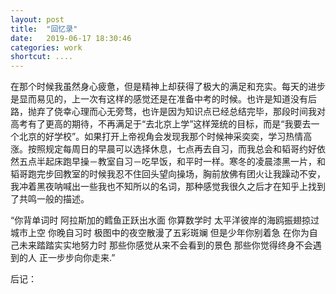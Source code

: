 ```yaml
---
layout: post
title:  "回忆录"
date:   2019-06-17 18:30:46
categories: work
shortcut: ....
---
```


在那个时候我虽然身心疲惫，但是精神上却获得了极大的满足和充实。每天的进步是显而易见的，上一次有这样的感觉还是在准备中考的时候。也许是知道没有后路，抛弃了侥幸心理而心无旁骛，也许是因为知识点已经总结完毕，那段时间我对高考有了更高的期待，不再满足于“去北京上学”这样笼统的目标，而是“我要去一个北京的好学校”。如果打开上帝视角会发现我那个时候神采奕奕，学习热情高涨。按照规定每周日的早晨可以选择休息，七点再去自习，而我总会和韬哥约好依然五点半起床跑早操－教室自习－吃早饭，和平时一样。寒冬的凌晨漆黑一片，和韬哥跑完步回教室的时候我忍不住回头望向操场，胸前放佛有团火让我躁动不安，我冲着黑夜呐喊出一些我也不知所以的名词，那种感觉我很久之后才在知乎上找到了共鸣一般的描述。

“你背单词时 阿拉斯加的鳕鱼正跃出水面 你算数学时 太平洋彼岸的海鸥振翅掠过城市上空 你晚自习时 极图中的夜空散漫了五彩斑斓 但是少年你别着急 在你为自己未来踏踏实实地努力时 那些你感觉从来不会看到的景色 那些你觉得终身不会遇到的人 正一步步向你走来.”

后记：
